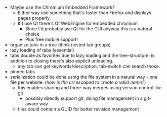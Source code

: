 *   Maybe use the Chromium Embedded Framework?
    *   Either way use something that's faster than Firefox and displays pages properly.
    *   If I use Qt there's Qt WebEngine for embedded chromium
        *   Since I'd probably use Qt for the GUI anyway this is a natural choice
        *   Plus free mobile support!
*   organize tabs in a tree (think nested tab groups)
*   lazy loading of tabs (essential)
*   tabs double as favorites due to lazy loading and the tree-structure;
    in addition to closing there's also explicit unloading.
    *   any tab can get keywords/description; tab-switch can search those.
*   pinned tabs
*   serialization could be done using the file system in a natural way - one file per website.
    (_how is the url escaped to create a valid name?_)
    *   this enables sharing and three-way merges using version control like git
        *   possibly directly support git, doing file management in a git-aware way
    *   files could contain a GUID for better revision management
